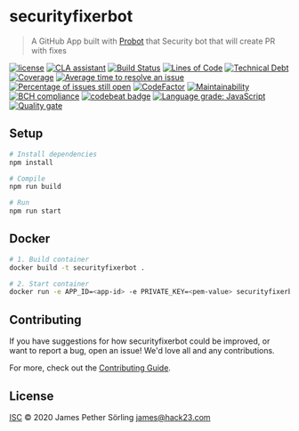# securityfixerbot

> A GitHub App built with [Probot](https://github.com/probot/probot) that Security bot that will create PR with fixes

[![license](https://img.shields.io/github/license/Hack23/securityfixerbot.svg)](https://raw.githubusercontent.com/Hack23/securityfixerbot/master/LICENSE)
[![CLA assistant](https://cla-assistant.io/readme/badge/Hack23/securityfixerbot)](https://cla-assistant.io/Hack23/securityfixerbot)
[![Build Status](https://travis-ci.org/Hack23/securityfixerbot.svg?branch=master)](https://travis-ci.org/Hack23/securityfixerbot)
[![Lines of Code](https://sonarcloud.io/api/project_badges/measure?project=securityfixerbot&metric=ncloc)](https://sonarcloud.io/dashboard?id=securityfixerbot)
[![Technical Debt](https://sonarcloud.io/api/project_badges/measure?project=securityfixerbot&metric=sqale_index)](https://sonarcloud.io/dashboard?id=securityfixerbot)
[![Coverage](https://sonarcloud.io/api/project_badges/measure?project=securityfixerbot&metric=coverage)](https://sonarcloud.io/dashboard?id=securityfixerbot)
[![Average time to resolve an issue](http://isitmaintained.com/badge/resolution/Hack23/securityfixerbot.svg)](http://isitmaintained.com/project/Hack23/securityfixerbot "Average time to resolve an issue")
[![Percentage of issues still open](http://isitmaintained.com/badge/open/Hack23/securityfixerbot.svg)](http://isitmaintained.com/project/Hack23/securityfixerbot "Percentage of issues still open")
[![CodeFactor](https://www.codefactor.io/repository/github/hack23/securityfixerbot/badge)](https://www.codefactor.io/repository/github/hack23/securityfixerbot)
[![Maintainability](https://api.codeclimate.com/v1/badges/b979017ec19a8372a2ee/maintainability)](https://codeclimate.com/github/Hack23/securityfixerbot/maintainability)
[![BCH compliance](https://bettercodehub.com/edge/badge/Hack23/securityfixerbot?branch=master)](https://bettercodehub.com/results/Hack23/securityfixerbot)
[![codebeat badge](https://codebeat.co/badges/5a7cf18f-68cb-4535-b197-8b541bf9bb7c)](https://codebeat.co/projects/github-com-hack23-securityfixerbot-master)
[![Language grade: JavaScript](https://img.shields.io/lgtm/grade/javascript/g/Hack23/securityfixerbot.svg?logo=lgtm&logoWidth=18)](https://lgtm.com/projects/g/Hack23/securityfixerbot/context:javascript)
[![Quality gate](https://sonarcloud.io/api/project_badges/quality_gate?project=securityfixerbot)](https://sonarcloud.io/dashboard?id=securityfixerbot)


## Setup

```sh
# Install dependencies
npm install

# Compile
npm run build

# Run
npm run start
```

## Docker

```sh
# 1. Build container
docker build -t securityfixerbot .

# 2. Start container
docker run -e APP_ID=<app-id> -e PRIVATE_KEY=<pem-value> securityfixerbot
```

## Contributing

If you have suggestions for how securityfixerbot could be improved, or want to report a bug, open an issue! We'd love all and any contributions.

For more, check out the [Contributing Guide](CONTRIBUTING.md).

## License

[ISC](LICENSE) © 2020 James Pether Sörling <james@hack23.com>
